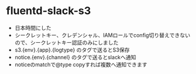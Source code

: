# fluentd-slack-s3

- 日本時間にした
- シークレットキー、クレデンシャル、IAMロールでconfig切り替えできないので、シークレットキー認証のみにしました
- s3.{env}.{app}.{logtype} のタグで送るとS3保存
- notice.{env}.{channel} のタグで送るとslackへ通知
- noticeのmatchで@type copyすれば複数へ通知できます
